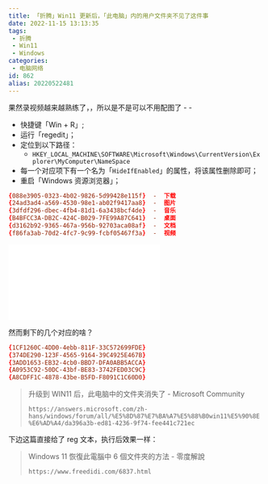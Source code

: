 ```yaml
---
title: 「折腾」Win11 更新后，「此电脑」内的用户文件夹不见了这件事
date: 2022-11-15 13:13:35
tags:
 - 折腾
 - Win11
 - Windows
categories:
 - 电脑网络
id: 862
alias: 20220522481
---
```


果然录视频越来越熟练了，，所以是不是可以不用配图了 - -

<!--more-->

- 快捷键「Win + R」;
- 运行「regedit」；
- 定位到以下路径：
    - `HKEY_LOCAL_MACHINE\SOFTWARE\Microsoft\Windows\CurrentVersion\Explorer\MyComputer\NameSpace`
- 每一个对应项下有一个名为「`HideIfEnabled`」的属性，将该属性删除即可；
- 重启「Windows 资源浏览器」；


```conf
{088e3905-0323-4b02-9826-5d99428e115f}  -  下载
{24ad3ad4-a569-4530-98e1-ab02f9417aa8}  -  图片
{3dfdf296-dbec-4fb4-81d1-6a3438bcf4de}  -  音乐
{B4BFCC3A-DB2C-424C-B029-7FE99A87C641}  -  桌面
{d3162b92-9365-467a-956b-92703aca08af}  -  文档
{f86fa3ab-70d2-4fc7-9c99-fcbf05467f3a}  -  视频
```

<iframe src="//player.bilibili.com/player.html?aid=517691728&bvid=BV16g411q79T&cid=892205601&page=1" scrolling="no" frameborder="no" framespacing="0" allowfullscreen="true"> </iframe>

然而剩下的几个对应的啥？

```conf
{1CF1260C-4DD0-4ebb-811F-33C572699FDE}
{374DE290-123F-4565-9164-39C4925E467B}
{3ADD1653-EB32-4cb0-BBD7-DFA0ABB5ACCA}
{A0953C92-50DC-43bf-BE83-3742FED03C9C}
{A8CDFF1C-4878-43be-B5FD-F8091C1C60D0}
```


> 升级到 WIN11 后，此电脑中的文件夹消失了 - Microsoft Community
>
> `https://answers.microsoft.com/zh-hans/windows/forum/all/%E5%8D%87%E7%BA%A7%E5%88%B0win11%E5%90%8E%E6%AD%A4/da396a3b-ed81-4236-9f74-fee441c721ec`

下边这篇直接给了 reg  文本，执行后效果一样：

> Windows 11 恢復此電腦中 6 個文件夾的方法 - 零度解說
>
> `https://www.freedidi.com/6837.html`


<!-- ```ini
Windows Registry Editor Version 5.00
; Created by: 零度解說

; Desktop
[HKEY_LOCAL_MACHINE\SOFTWARE\Microsoft\Windows\CurrentVersion\Explorer\MyComputer\NameSpace\{B4BFCC3A-DB2C-424C-B029-7FE99A87C641}]
"HideIfEnabled"=-

; Documents
[HKEY_LOCAL_MACHINE\SOFTWARE\Microsoft\Windows\CurrentVersion\Explorer\MyComputer\NameSpace\{d3162b92-9365-467a-956b-92703aca08af}]
"HideIfEnabled"=-

; Downloads
[HKEY_LOCAL_MACHINE\SOFTWARE\Microsoft\Windows\CurrentVersion\Explorer\MyComputer\NameSpace\{088e3905-0323-4b02-9826-5d99428e115f}]
"HideIfEnabled"=-

; Music
[HKEY_LOCAL_MACHINE\SOFTWARE\Microsoft\Windows\CurrentVersion\Explorer\MyComputer\NameSpace\{3dfdf296-dbec-4fb4-81d1-6a3438bcf4de}]
"HideIfEnabled"=-

; Pictures
[HKEY_LOCAL_MACHINE\SOFTWARE\Microsoft\Windows\CurrentVersion\Explorer\MyComputer\NameSpace\{24ad3ad4-a569-4530-98e1-ab02f9417aa8}]
"HideIfEnabled"=-

; Videos
[HKEY_LOCAL_MACHINE\SOFTWARE\Microsoft\Windows\CurrentVersion\Explorer\MyComputer\NameSpace\{f86fa3ab-70d2-4fc7-9c99-fcbf05467f3a}]
"HideIfEnabled"=-
``` -->
